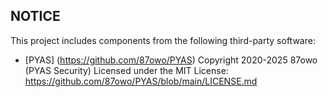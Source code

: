 ## NOTICE

This project includes components from the following third-party software:

- [PYAS] (https://github.com/87owo/PYAS)
  Copyright 2020-2025 87owo (PYAS Security)
  Licensed under the MIT License: https://github.com/87owo/PYAS/blob/main/LICENSE.md
